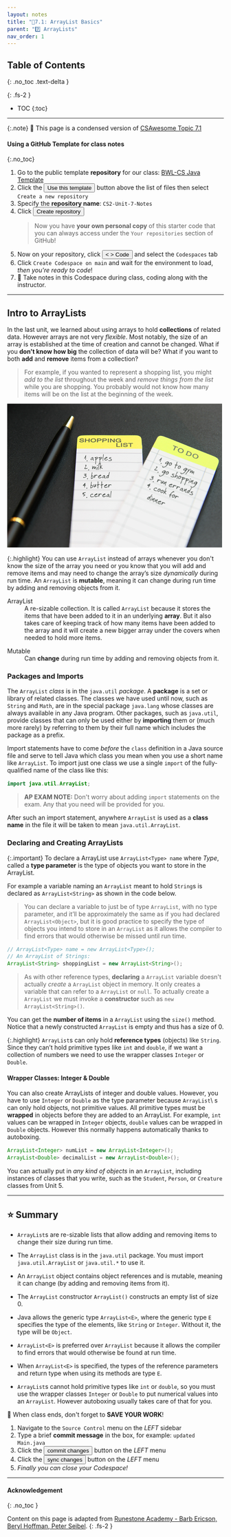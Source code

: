 ```yaml
---
layout: notes
title: "📓7.1: ArrayList Basics" 
parent: "7️⃣ ArrayLists"
nav_order: 1
---
```


## Table of Contents
{: .no_toc .text-delta }

{: .fs-2 }
- TOC
{:toc}

---

{:.note}
📖 This page is a condensed version of [CSAwesome Topic 7.1](https://runestone.academy/ns/books/published/csawesome/Unit7-ArrayList/topic-7-1-arraylist-basics.html?mode=browsing) 

#### Using a GitHub Template for class notes
{:.no_toc}

<div class="setup" markdown="block">

1. Go to the public template **repository** for our class: [BWL-CS Java Template](https://github.com/BWL-CS/java-template)
2. Click the <button type="button" name="button" class="btn btn-green">Use this template</button> button above the list of files then select `Create a new repository`
3. Specify the **repository name**: `CS2-Unit-7-Notes`
4. Click <button type="button" name="button" class="btn btn-green">Create repository</button>
    > Now you have **your own personal copy** of this starter code that you can always access under the `Your repositories` section of GitHub! 
5. Now on your repository, click <button type="button" name="button" class="btn btn-green"> < > Code </button> and select the `Codespaces` tab
6. Click `Create Codespace on main` and wait for the environment to load, _then you're ready to code_!
7. 📝 Take notes in this Codespace during class, coding along with the instructor.

</div>

---

## Intro to ArrayLists

In the last unit, we learned about using arrays to hold **collections** of related data. However arrays are not very _flexible_. Most notably, the size of an array is established at the time of creation and cannot be changed. What if you **don't know how big** the collection of data will be? What if you want to both **add** and **remove** items from a collection? 
> For example, if you wanted to represent a shopping list, you might _add to the list_ throughout the week and _remove things from the list_ while you are shopping. You probably would not know how many items will be on the list at the beginning of the week.

![image](Figures/lists.jpg)

{:.highlight}
You can use ``ArrayList`` instead of arrays whenever you don't know the size of the array you need or you know that you will add and remove items and may need to change the array’s size _dynamically_ during run time. An ``ArrayList`` is **mutable**, meaning it can change during run time by adding and removing objects from it.

<html>
<dl>
  <dt>ArrayList</dt>
  <dd>A re-sizable collection. It is called <code>ArrayList</code> because it stores the items that have been added to it in an underlying <strong>array</strong>. But it also takes care of keeping track of how many items have been added to the array and it will create a new bigger array under the covers when needed to hold more items.
  </dd>
</dl>
</html>

<html>
<dl>
  <dt>Mutable</dt>
  <dd>Can <strong>change</strong> during run time by adding and removing objects from it.
  </dd>
</dl>
</html>

### Packages and Imports

The ``ArrayList`` _class_ is in the ``java.util`` _package_. A **package** is a set or library of related classes. The classes we have used until now, such as ``String`` and ``Math``, are in the special package ``java.lang`` whose classes are always available in any Java program. Other packages, such as ``java.util``, provide classes that can only be used either by **importing** them or (much more rarely) by referring to them by their full name which includes the package as a prefix. 

<div class="imp" markdown="block">

Import statements have to come _before_ the `class` definition in a Java source file and serve to tell Java which class you mean when you use a short name like ``ArrayList``. To import just one class we use a single ``import`` of the fully-qualified name of the class like this:

```java
import java.util.ArrayList;
```
> **AP EXAM NOTE:** Don't worry about adding `import` statements on the exam. Any that you need will be provided for you.

</div>

After such an import statement, anywhere ``ArrayList`` is used as a **class name** in the file it will be taken to mean ``java.util.ArrayList``.

### Declaring and Creating ArrayLists

{:.important}
To declare a ArrayList use ``ArrayList<Type> name`` where *Type*, called a **type parameter** is the type of objects you want to store in the ArrayList.

For example a variable naming an ``ArrayList`` meant to hold ``String``s is declared as ``ArrayList<String>`` as shown in the code below. 
> You can declare a variable to just be of type ``ArrayList``, with no type parameter, and it’ll be approximately the same as if you had declared ``ArrayList<Object>``, but it is good practice to specify the type of objects you intend to store in an ``ArrayList`` as it allows the compiler to find errors that would otherwise be missed until run time.

```java
// ArrayList<Type> name = new ArrayList<Type>();
// An ArrayList of Strings:
ArrayList<String> shoppingList = new ArrayList<String>();
```
> As with other reference types, **declaring** a ``ArrayList`` variable doesn't actually _create_ a ``ArrayList`` object in memory. It only creates a variable that can refer to a ``ArrayList`` or ``null``. To actually create a ``ArrayList`` we must invoke a **constructor** such as ``new ArrayList<String>()``.

You can get the **number of items** in a ``ArrayList`` using the ``size()`` method. Notice that a newly constructed ``ArrayList`` is empty and thus has a size of 0. 

{:.highlight}
``ArrayList``s can only hold **reference types** (objects) like ``String``. Since they can’t hold primitive types like ``int`` and ``double``, if we want a collection of numbers we need to use the wrapper classes ``Integer`` or ``Double``. 

#### Wrapper Classes: Integer & Double

You can also create ArrayLists of integer and double values. However, you have
to use ``Integer`` or ``Double`` as the type parameter because ``ArrayList``\ s
can only hold objects, not primitive values. All primitive types must be
**wrapped** in objects before they are added to an ArrayList. For example,
``int`` values can be wrapped in ``Integer`` objects, ``double`` values can be
wrapped in ``Double`` objects. However this normally happens automatically
thanks to autoboxing.

```java
ArrayList<Integer> numList = new ArrayList<Integer>();
ArrayList<Double> decimalList = new ArrayList<Double>();
```

You can actually put in _any kind of objects_ in an ``ArrayList``, including
instances of classes that you write, such as the ``Student``, ``Person``, or
``Creature`` classes from Unit 5.

---

## ⭐️ Summary

- ``ArrayList``s are re-sizable lists that allow adding and removing items to
  change their size during run time.

- The ``ArrayList`` class is in the ``java.util`` package. You must import
  ``java.util.ArrayList`` or ``java.util.*`` to use it.

- An ``ArrayList`` object contains object references and is mutable, meaning it
  can change (by adding and removing items from it).

- The ``ArrayList`` constructor ``ArrayList()`` constructs an empty list of size 0.

- Java allows the generic type ``ArrayList<E>``, where the generic type ``E``
  specifies the type of the elements, like ``String`` or ``Integer``. Without
  it, the type will be ``Object``.

- ``ArrayList<E>`` is preferred over ``ArrayList`` because it allows the
  compiler to find errors that would otherwise be found at run time.

- When ``ArrayList<E>`` is specified, the types of the reference parameters and
  return type when using its methods are type ``E``.

- ``ArrayList``s cannot hold primitive types like ``int`` or ``double``, so
  you must use the wrapper classes ``Integer`` or ``Double`` to put numerical
  values into an ``ArrayList``. However autoboxing usually takes care of that
  for you.

<div class="warn" markdown="block">

🛑 When class ends, don't forget to **SAVE YOUR WORK**!

1. Navigate to the `Source Control` menu on the _LEFT_ sidebar
2. Type a brief **commit message** in the box, for example: `updated Main.java`
3. Click the <button type="button" name="button" class="btn btn-green">commit changes</button> button on the _LEFT_ menu
4. Click the <button type="button" name="button" class="btn btn-green">sync changes</button> button on the _LEFT_ menu
5. _Finally you can close your Codespace!_

</div>

---

#### Acknowledgement
{: .no_toc }

Content on this page is adapted from [Runestone Academy - Barb Ericson, Beryl Hoffman, Peter Seibel](https://runestone.academy/ns/books/published/csawesome/index.html?mode=browsing).
{: .fs-2 }
